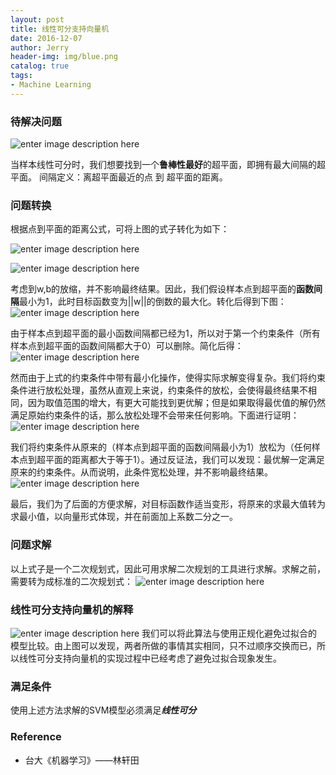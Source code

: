 ```yaml
---
layout: post
title: 线性可分支持向量机
date: 2016-12-07
author: Jerry
header-img: img/blue.png
catalog: true
tags:
- Machine Learning
---
```


### 待解决问题
![enter image description here](http://7xt1xs.com1.z0.glb.clouddn.com/ml/linear_svm/1.png)

当样本线性可分时，我们想要找到一个**鲁棒性最好**的超平面，即拥有最大间隔的超平面。
间隔定义：离超平面最近的点 到 超平面的距离。

### 问题转换
根据点到平面的距离公式，可将上图的式子转化为如下：

![enter image description here](http://7xt1xs.com1.z0.glb.clouddn.com/ml/linear_svm/2.png)

![enter image description here](http://7xt1xs.com1.z0.glb.clouddn.com/ml/linear_svm/3.png)

考虑到w,b的放缩，并不影响最终结果。因此，我们假设样本点到超平面的**函数间隔**最小为1，此时目标函数变为||w||的倒数的最大化。转化后得到下图：
![enter image description here](http://7xt1xs.com1.z0.glb.clouddn.com/ml/linear_svm/4.png)

由于样本点到超平面的最小函数间隔都已经为1，所以对于第一个约束条件（所有样本点到超平面的函数间隔都大于0）可以删除。简化后得：
![enter image description here](http://7xt1xs.com1.z0.glb.clouddn.com/ml/linear_svm/5.png)

然而由于上式的约束条件中带有最小化操作，使得实际求解变得复杂。我们将约束条件进行放松处理，虽然从直观上来说，约束条件的放松，会使得最终结果不相同，因为取值范围的增大，有更大可能找到更优解；但是如果取得最优值的解仍然满足原始约束条件的话，那么放松处理不会带来任何影响。下面进行证明：
![enter image description here](http://7xt1xs.com1.z0.glb.clouddn.com/ml/linear_svm/6.png)

我们将约束条件从原来的（样本点到超平面的函数间隔最小为1）放松为（任何样本点到超平面的距离都大于等于1）。通过反证法，我们可以发现：最优解一定满足原来的约束条件。从而说明，此条件宽松处理，并不影响最终结果。
![enter image description here](http://7xt1xs.com1.z0.glb.clouddn.com/ml/linear_svm/7.png)

最后，我们为了后面的方便求解，对目标函数作适当变形，将原来的求最大值转为求最小值，以向量形式体现，并在前面加上系数二分之一。

### 问题求解
以上式子是一个二次规划式，因此可用求解二次规划的工具进行求解。求解之前，需要转为成标准的二次规划式：
![enter image description here](http://7xt1xs.com1.z0.glb.clouddn.com/ml/linear_svm/8.png)

### 线性可分支持向量机的解释

![enter image description here](http://7xt1xs.com1.z0.glb.clouddn.com/ml/linear_svm/9.png)
我们可以将此算法与使用正规化避免过拟合的模型比较。由上图可以发现，两者所做的事情其实相同，只不过顺序交换而已，所以线性可分支持向量机的实现过程中已经考虑了避免过拟合现象发生。

### 满足条件
使用上述方法求解的SVM模型必须满足***线性可分***

### Reference
- 台大《机器学习》——林轩田
